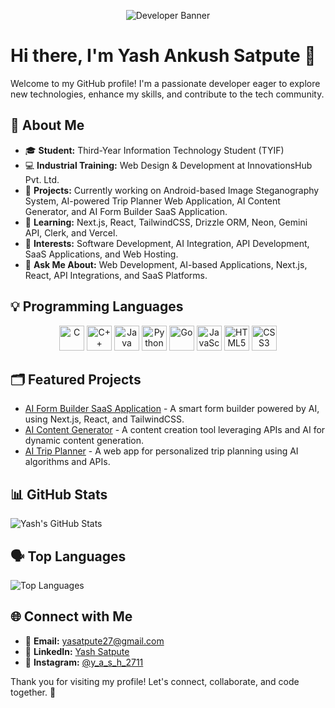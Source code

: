 <p align="center">
  <img src="[https://www.fastmail.com/assets/images/HeroImage_WhyGmailUsersAreSwitchingToFastmailBlog_final1400x500-yQs3akQdge-749.png](https://raw.githubusercontent.com/leviarista/github-profile-header-generator/main/social/examples/example-3.png)" alt="Developer Banner" style="max-width: 100%; height: auto;"/>
</p>

# Hi there, I'm Yash Ankush Satpute 👋

Welcome to my GitHub profile! I'm a passionate developer eager to explore new technologies, enhance my skills, and contribute to the tech community. 

## 🚀 About Me

- 🎓 **Student:** Third-Year Information Technology Student (TYIF)
- 💻 **Industrial Training:** Web Design & Development at InnovationsHub Pvt. Ltd.
- 📱 **Projects:** Currently working on Android-based Image Steganography System, AI-powered Trip Planner Web Application, AI Content Generator, and AI Form Builder SaaS Application.
- 🌱 **Learning:** Next.js, React, TailwindCSS, Drizzle ORM, Neon, Gemini API, Clerk, and Vercel.
- 🧪 **Interests:** Software Development, AI Integration, API Development, SaaS Applications, and Web Hosting.
- 💬 **Ask Me About:** Web Development, AI-based Applications, Next.js, React, API Integrations, and SaaS Platforms.

## 💡 Programming Languages

<p align="center">
  <img src="https://cdn.jsdelivr.net/gh/devicons/devicon/icons/c/c-original.svg" alt="C" width="40" height="40"/>
  <img src="https://cdn.jsdelivr.net/gh/devicons/devicon/icons/cplusplus/cplusplus-original.svg" alt="C++" width="40" height="40"/>
  <img src="https://cdn.jsdelivr.net/gh/devicons/devicon/icons/java/java-original.svg" alt="Java" width="40" height="40"/>
  <img src="https://cdn.jsdelivr.net/gh/devicons/devicon/icons/python/python-original.svg" alt="Python" width="40" height="40"/>
  <img src="https://cdn.jsdelivr.net/gh/devicons/devicon/icons/go/go-original.svg" alt="Go" width="40" height="40"/>
  <img src="https://cdn.jsdelivr.net/gh/devicons/devicon/icons/javascript/javascript-original.svg" alt="JavaScript" width="40" height="40"/>
  <img src="https://cdn.jsdelivr.net/gh/devicons/devicon/icons/html5/html5-original.svg" alt="HTML5" width="40" height="40"/>
  <img src="https://cdn.jsdelivr.net/gh/devicons/devicon/icons/css3/css3-original.svg" alt="CSS3" width="40" height="40"/>
</p>

## 🗂️ Featured Projects

- [AI Form Builder SaaS Application](https://github.com/Yash-Satpute-2711/ai-form-builder.git) - A smart form builder powered by AI, using Next.js, React, and TailwindCSS.
- [AI Content Generator](https://github.com/Yash-Satpute-2711/project2) - A content creation tool leveraging APIs and AI for dynamic content generation.
- [AI Trip Planner](https://github.com/Yash-Satpute-2711/project3) - A web app for personalized trip planning using AI algorithms and APIs.

## 📊 GitHub Stats

![Yash's GitHub Stats](https://github-readme-stats.vercel.app/api?username=Yash-Satpute-2711&show_icons=true&theme=radical)

## 🗣️ Top Languages

![Top Languages](https://github-readme-stats.vercel.app/api/top-langs/?username=Yash-Satpute-2711&layout=compact&theme=radical)

## 🌐 Connect with Me

- 📧 **Email:** [yasatpute27@gmail.com](mailto:yasatpute27@gmail.com)
- 💼 **LinkedIn:** [Yash Satpute](https://www.linkedin.com/in/your-linkedin-profile/)
- 📸 **Instagram:** [@y_a_s_h_2711](https://www.instagram.com/y_a_s_h_2711/)

Thank you for visiting my profile! Let's connect, collaborate, and code together. 🚀
